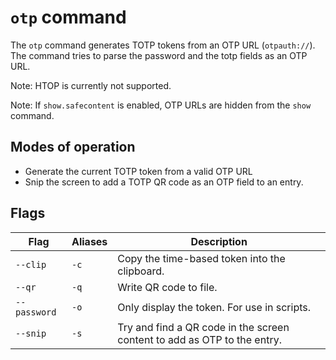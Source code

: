 # `otp` command

The `otp` command generates TOTP tokens from an OTP URL (`otpauth://`).
The command tries to parse the password and the totp fields as an OTP URL.

Note: HTOP is currently not supported.

Note: If `show.safecontent` is enabled, OTP URLs are hidden from the `show` command.

## Modes of operation

* Generate the current TOTP token from a valid OTP URL
* Snip the screen to add a TOTP QR code as an OTP field to an entry.

## Flags

| Flag         | Aliases | Description                                                              |
|--------------|---------|--------------------------------------------------------------------------|
| `--clip`     | `-c`    | Copy the time-based token into the clipboard.                            |
| `--qr`       | `-q`    | Write QR code to file.                                                   |
| `--password` | `-o`    | Only display the token. For use in scripts.                              |
| `--snip`     | `-s`    | Try and find a QR code in the screen content to add as OTP to the entry. |
